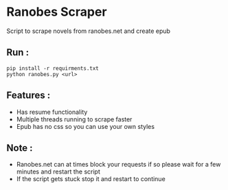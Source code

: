 # Ranobes Scraper

 Script to scrape novels from ranobes.net and create epub

## Run :
```
pip install -r requirments.txt
python ranobes.py <url>
```
## Features :
* Has resume functionality
* Multiple threads running to scrape faster
* Epub has no css so you can use your own styles

## Note : 
* Ranobes.net can at times block your requests if so please wait for a few minutes and restart the script
* If the script gets stuck stop it and restart to continue
